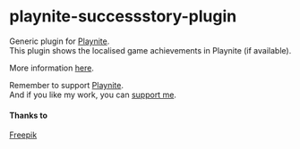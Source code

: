 # playnite-successstory-plugin
Generic plugin for [Playnite](https://playnite.link).  
This plugin shows the localised game achievements in Playnite (if available). 

More information [here](https://playnite.link/forum/thread-275.html).

Remember to support [Playnite](https://www.patreon.com/playnite).  
And if you like my work, you can [support me](https://www.paypal.me/lacro59). 

#### Thanks to
[Freepik](https://www.flaticon.com/authors/freepik)
